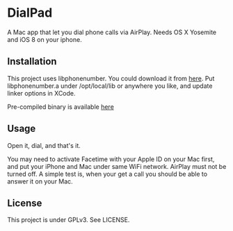 # DialPad

A Mac app that let you dial phone calls via AirPlay. Needs OS X Yosemite and iOS 8 on your iphone.

## Installation

This project uses libphonenumber. You could download it from [here](http://nue.de.packages.macports.org/macports/packages/libphonenumber-cpp/libphonenumber-cpp-6.3.1_0.darwin_13.x86_64.tbz2). Put libphonenumber.a under /opt/local/lib or anywhere you like, and update linker options in XCode.

Pre-compiled binary is available [here](http://zxmys.com/storage/DialPad.dmg)

## Usage

Open it, dial, and that's it.

You may need to activate Facetime with your Apple ID on your Mac first, and put your iPhone and Mac under same WiFi network. AirPlay must not be turned off. A simple test is, when your get a call you should be able to answer it on your Mac. 

## License

This project is under GPLv3. See LICENSE.
